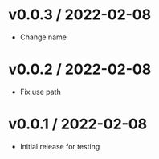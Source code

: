 
v0.0.3 / 2022-02-08
==================

  * Change name

v0.0.2 / 2022-02-08
==================

  * Fix use path

v0.0.1 / 2022-02-08
==================

  * Initial release for testing
